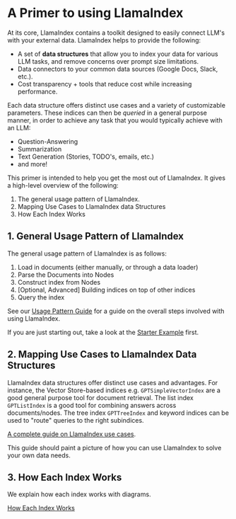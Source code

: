 # A Primer to using LlamaIndex

At its core, LlamaIndex contains a toolkit designed to easily connect LLM's with your external data.
LlamaIndex helps to provide the following:
- A set of **data structures** that allow you to index your data for various LLM tasks, and remove concerns over prompt size limitations.
- Data connectors to your common data sources (Google Docs, Slack, etc.).
- Cost transparency + tools that reduce cost while increasing performance.


Each data structure offers distinct use cases and a variety of customizable parameters. These indices can then be 
*queried* in a general purpose manner, in order to achieve any task that you would typically achieve with an LLM:
- Question-Answering
- Summarization
- Text Generation (Stories, TODO's, emails, etc.)
- and more!

This primer is intended to help you get the most out of LlamaIndex. It gives a high-level overview of the following: 
1. The general usage pattern of LlamaIndex.
2. Mapping Use Cases to LlamaIndex data Structures
3. How Each Index Works


## 1. General Usage Pattern of LlamaIndex

The general usage pattern of LlamaIndex is as follows:
1. Load in documents (either manually, or through a data loader)
2. Parse the Documents into Nodes
3. Construct index from Nodes
3. [Optional, Advanced] Building indices on top of other indices
4. Query the index

See our [Usage Pattern Guide](/guides/usage_pattern.md) for a guide
on the overall steps involved with using LlamaIndex.

If you are just starting out, take a look at the [Starter Example](/getting_started/starter_example.md) first.


## 2. Mapping Use Cases to LlamaIndex Data Structures

LlamaIndex data structures offer distinct use cases and advantages. For instance, the Vector Store-based indices e.g. `GPTSimpleVectorIndex` are a good general purpose tool for document retrieval. 
The list index `GPTListIndex` is a good tool for combining answers across documents/nodes. 
The tree index `GPTTreeIndex` and keyword indices can be used to "route" queries to the right subindices.

[A complete guide on LlamaIndex use cases](/guides/use_cases.md). 

This guide should paint a picture of how you can use LlamaIndex to solve your own data needs. 


## 3. How Each Index Works

We explain how each index works with diagrams.

[How Each Index Works](/guides/index_guide.md)

